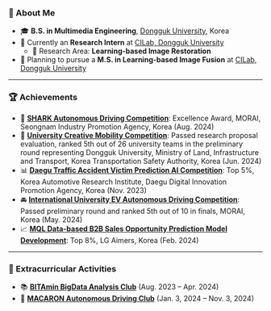 ### 🚀 About Me

- 🎓 **B.S. in Multimedia Engineering**, [Dongguk University](https://www.dongguk.edu/main), Korea  
- 🔬 Currently an **Research Intern** at [CILab, Dongguk University](https://cilab.dongguk.edu/)  
    - 🧠 Research Area: **Learning-based Image Restoration**  
- 🎯 Planning to pursue a **M.S. in Learning-based Image Fusion** at [CILab, Dongguk University](https://cilab.dongguk.edu/)  

---

### 🏆 Achievements

- 🥇 **[SHARK Autonomous Driving Competition](https://www.morai.ai/ko/post/%EB%AA%A8%EB%9D%BC%EC%9D%B4-%EB%94%94%EC%A7%80%ED%84%B8%ED%8A%B8%EC%9C%88-%EC%84%B1%EB%82%A8%EC%8B%9C-%EA%B8%B0%EB%B0%98-%EC%83%A4%ED%81%AC%EC%9E%90%EC%9C%A8%EC%A3%BC%ED%96%89%EB%8C%80%ED%9A%8C-%EC%84%B1%EB%A3%8C)**: Excellence Award, MORAI, Seongnam Industry Promotion Agency, Korea (Aug. 2024)  
- 🚗 **[University Creative Mobility Competition](https://carsa.kr/)**: Passed research proposal evaluation, ranked 5th out of 26 university teams in the preliminary round representing Dongguk University, Ministry of Land, Infrastructure and Transport, Korea Transportation Safety Authority, Korea (Jun. 2024)  
- 📊 **[Daegu Traffic Accident Victim Prediction AI Competition](https://dacon.io/competitions/official/236193/overview/description)**: Top 5%, Korea Automotive Research Institute, Daegu Digital Innovation Promotion Agency, Korea (Nov. 2023)  
- 🚘 **[International University EV Autonomous Driving Competition](https://www.ievexpo.org/site/ieve2018/kor/contents/index.php?job=detail&mid=0103&eb_seq=241)**: Passed preliminary round and ranked 5th out of 10 in finals, MORAI, Korea (May. 2024)  
- 📈 **[MQL Data-based B2B Sales Opportunity Prediction Model Development](https://www.lgaimers.ai/)**: Top 8%, LG Aimers, Korea (Feb. 2024)  

---

### 🌟 Extracurricular Activities  

- 📚 **[BITAmin BigData Analysis Club](https://cafe.naver.com/bitamin123)** (Aug. 2023 – Apr. 2024)  
- 🤖 **[MACARON Autonomous Driving Club](https://cafe.naver.com/dgumacaron)** (Jan. 3, 2024 – Nov. 3, 2024)  
